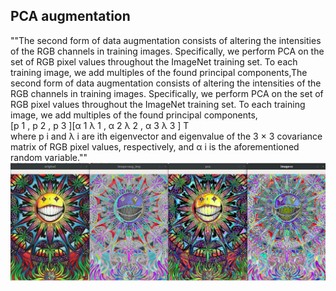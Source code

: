 ## PCA augmentation
""The second form of data augmentation consists of altering the intensities of the RGB channels in
training images. Specifically, we perform PCA on the set of RGB pixel values throughout the
ImageNet training set. To each training image, we add multiples of the found principal components,The second form of data augmentation consists of altering the intensities of the RGB channels in
training images. Specifically, we perform PCA on the set of RGB pixel values throughout the
ImageNet training set. To each training image, we add multiples of the found principal components,</br>
                          [p 1 , p 2 , p 3 ][α 1 λ 1 , α 2 λ 2 , α 3 λ 3 ] T</br>
where p i and λ i are ith eigenvector and eigenvalue of the 3 × 3 covariance matrix of RGB pixel
values, respectively, and α i is the aforementioned random variable.""</br>
<img src="output.png">

